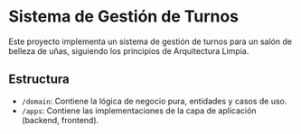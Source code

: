 # Sistema de Gestión de Turnos

Este proyecto implementa un sistema de gestión de turnos para un salón de belleza de uñas, siguiendo los principios de Arquitectura Limpia.

## Estructura

- `/domain`: Contiene la lógica de negocio pura, entidades y casos de uso.
- `/apps`: Contiene las implementaciones de la capa de aplicación (backend, frontend).